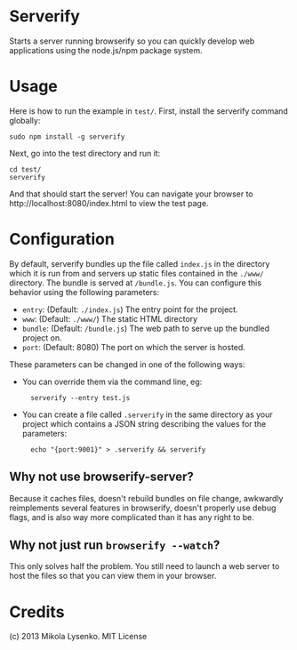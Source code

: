 Serverify
=========

Starts a server running browserify so you can quickly develop web applications using the node.js/npm package system.

Usage
=====

Here is how to run the example in `test/`.  First, install the serverify command globally:

    sudo npm install -g serverify
    
Next, go into the test directory and run it:

    cd test/
    serverify
    
And that should start the server!  You can navigate your browser to http://localhost:8080/index.html to view the test page.

Configuration
=============

By default, serverify bundles up the file called `index.js` in the directory which it is run from and servers up static files contained in the `./www/` directory.  The bundle is served at `/bundle.js`.  You can configure this behavior using the following parameters:

* `entry`: (Default: `./index.js`) The entry point for the project.
* `www`: (Default: `./www/`) The static HTML directory
* `bundle`: (Default: `/bundle.js`) The web path to serve up the bundled project on.
* `port`: (Default: 8080) The port on which the server is hosted.

These parameters can be changed in one of the following ways:

* You can override them via the command line, eg:

        serverify --entry test.js
    
* You can create a file called `.serverify` in the same directory as your project which contains a JSON string describing the values for the parameters:

        echo "{port:9001}" > .serverify && serverify


## Why not use browserify-server?

Because it caches files, doesn't rebuild bundles on file change, awkwardly reimplements several features in browserify, doesn't properly use debug flags, and is also way more complicated than it has any right to be.

## Why not just run `browserify --watch`?

This only solves half the problem.  You still need to launch a web server to host the files so that you can view them in your browser.

Credits
=======
(c) 2013 Mikola Lysenko.  MIT License
